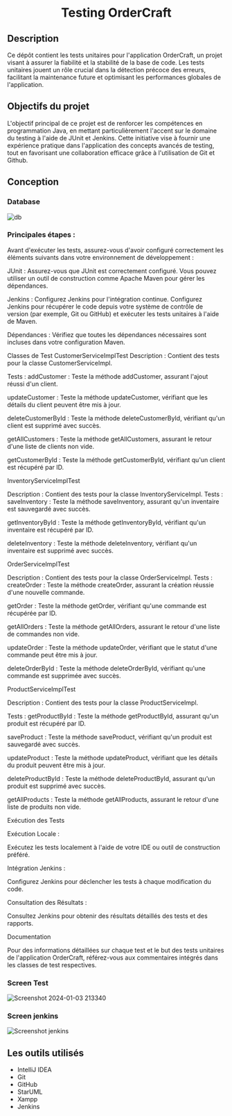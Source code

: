 <h1 align="center">
  Testing OrderCraft
</h1>

## Description
Ce dépôt contient les tests unitaires pour l'application OrderCraft, un projet visant à assurer la fiabilité et la stabilité de la base de code. Les tests unitaires jouent un rôle crucial dans la détection précoce des erreurs, facilitant la maintenance future et optimisant les performances globales de l'application.
## Objectifs du projet
L'objectif principal de ce projet est de renforcer les compétences en programmation Java, en mettant particulièrement l'accent sur le domaine du testing à l'aide de JUnit et Jenkins. Cette initiative vise à fournir une expérience pratique dans l'application des concepts avancés de testing, tout en favorisant une collaboration efficace grâce à l'utilisation de Git et Github.

## Conception
### Database
![db](https://github.com/aitnacer-nabil/orderCraft_test/assets/118471449/62000813-e4ac-401e-a51b-937c85d72aad)

### Principales étapes :
Avant d'exécuter les tests, assurez-vous d'avoir configuré correctement les éléments suivants dans votre environnement de développement :

JUnit : Assurez-vous que JUnit est correctement configuré. Vous pouvez utiliser un outil de construction comme Apache Maven pour gérer les dépendances.

Jenkins : Configurez Jenkins pour l'intégration continue. Configurez Jenkins pour récupérer le code depuis votre système de contrôle de version (par exemple, Git ou GitHub) et exécuter les tests unitaires à l'aide de Maven.

Dépendances : Vérifiez que toutes les dépendances nécessaires sont incluses dans votre configuration Maven.

Classes de Test
CustomerServiceImplTest
Description : Contient des tests pour la classe CustomerServiceImpl.

Tests :
addCustomer : Teste la méthode addCustomer, assurant l'ajout réussi d'un client.

updateCustomer : Teste la méthode updateCustomer, vérifiant que les détails du client peuvent être mis à jour.

deleteCustomerById : Teste la méthode deleteCustomerById, vérifiant qu'un client est supprimé avec succès.

getAllCustomers : Teste la méthode getAllCustomers, assurant le retour d'une liste de clients non vide.

getCustomerById : Teste la méthode getCustomerById, vérifiant qu'un client est récupéré par ID.

InventoryServiceImplTest

Description : Contient des tests pour la classe InventoryServiceImpl.
Tests :
saveInventory : Teste la méthode saveInventory, assurant qu'un inventaire est sauvegardé avec succès.

getInventoryById : Teste la méthode getInventoryById, vérifiant qu'un inventaire est récupéré par ID.

deleteInventory : Teste la méthode deleteInventory, vérifiant qu'un inventaire est supprimé avec succès.

OrderServiceImplTest

Description : Contient des tests pour la classe OrderServiceImpl.
Tests :
createOrder : Teste la méthode createOrder, assurant la création réussie d'une nouvelle commande.

getOrder : Teste la méthode getOrder, vérifiant qu'une commande est récupérée par ID.

getAllOrders : Teste la méthode getAllOrders, assurant le retour d'une liste de commandes non vide.

updateOrder : Teste la méthode updateOrder, vérifiant que le statut d'une commande peut être mis à jour.

deleteOrderById : Teste la méthode deleteOrderById, vérifiant qu'une commande est supprimée avec succès.

ProductServiceImplTest

Description : Contient des tests pour la classe ProductServiceImpl.

Tests :
getProductById : Teste la méthode getProductById, assurant qu'un produit est récupéré par ID.

saveProduct : Teste la méthode saveProduct, vérifiant qu'un produit est sauvegardé avec succès.

updateProduct : Teste la méthode updateProduct, vérifiant que les détails du produit peuvent être mis à jour.

deleteProductById : Teste la méthode deleteProductById, assurant qu'un produit est supprimé avec succès.

getAllProducts : Teste la méthode getAllProducts, assurant le retour d'une liste de produits non vide.

Exécution des Tests

Exécution Locale :

Exécutez les tests localement à l'aide de votre IDE ou outil de construction préféré.

Intégration Jenkins :

Configurez Jenkins pour déclencher les tests à chaque modification du code.

Consultation des Résultats :

Consultez Jenkins pour obtenir des résultats détaillés des tests et des rapports.

Documentation

Pour des informations détaillées sur chaque test et le but des tests unitaires de l'application OrderCraft, référez-vous aux commentaires intégrés dans les classes de test respectives.
### Screen Test
![Screenshot 2024-01-03 213340](https://github.com/aitnacer-nabil/orderCraft_test/assets/118471449/db27eba1-d11a-48d8-8953-dd7fb044f3b4)

### Screen jenkins
![Screenshot jenkins](https://github.com/aitnacer-nabil/orderCraft_test/assets/118471449/373f71a9-a3e6-41b0-98be-52c8c282f53a)

## Les outils utilisés <a name = "outils-utilisés"></a>
- IntelliJ IDEA
- Git
- GitHub
- StarUML
- Xampp
- Jenkins
